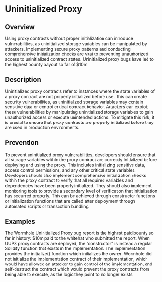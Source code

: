 # Uninitialized Proxy

## Overview

Using proxy contracts without proper initialization can introduce vulnerabilities, as uninitialized storage variables can be manipulated by attackers. Implementing secure proxy patterns and conducting comprehensive initialization checks are vital to preventing unauthorized access to uninitialized contract states. Uninitialized proxy bugs have led to the highest bounty payout so far of $10m.

## Description

Uninitialized proxy contracts refer to instances where the state variables of a proxy contract are not properly initialized before use. This can create security vulnerabilities, as uninitialized storage variables may contain sensitive data or control critical contract behavior. Attackers can exploit these vulnerabilities by manipulating uninitialized storage variables to gain unauthorized access or execute unintended actions. To mitigate this risk, it is crucial to ensure that proxy contracts are properly initialized before they are used in production environments.

## Prevention

To prevent uninitialized proxy vulnerabilities, developers should ensure that all storage variables within the proxy contract are correctly initialized before deploying and using the proxy. This includes initializing sensitive data, access control permissions, and any other critical state variables. Developers should also implement comprehensive initialization checks within the proxy contract to verify that all required variables and dependencies have been properly initialized. They should also implement monitoring tools to provide a secondary level of verification that initialization has occurred properly. This can be achieved through constructor functions or initialization functions that are called after deployment through automated scripts or transaction bundling.

## Examples

The Wormhole Uninitialized Proxy bug report is the highest paid bounty so far in history: $10m paid to the whitehat who submitted the report. When UUPS proxy contracts are deployed, the “constructor” is instead a regular Solidity function that exists in the implementation. The implementation provides the initialize() function which initializes the owner. Wormhole did not initialize the implementation contract of their implementation, which would have allowed an attacker to gain control of the implementation, and self-destruct the contract which would prevent the proxy contracts from being able to execute, as the logic they point to no longer exists.
